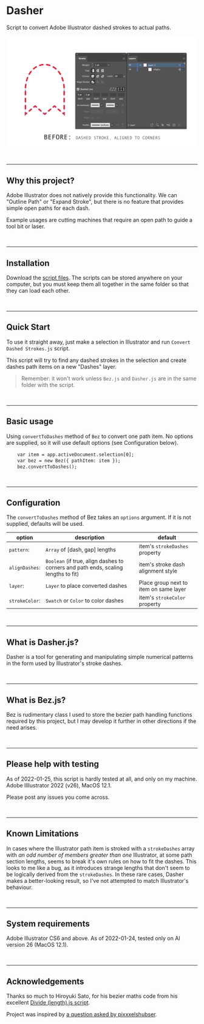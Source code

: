 # Dasher
Script to convert Adobe Illustrator dashed strokes to actual paths.

![Convert Selected Dashed Strokes.js demo animation](quick-demo-anim.gif)

<br>

---

## Why this project?
Adobe Illustrator does not natively provide this functionality. We can "Outline Path" or "Expand Stroke", but there is no feature that provides simple open paths for each dash.

Example usages are cutting machines that require an open path to guide a tool bit or laser.

<br>

---

## Installation

Download the [script files](https://github.com/mark1bean/dasher-for-illustrator/archive/master.zip). The scripts can be stored anywhere on your computer, but you must keep them all together in the same folder so that they can load each other.

<br>

---

## Quick Start

To use it straight away, just make a selection in Illustrator and run `Convert Dashed Strokes.js` script.

This script will try to find any dashed strokes in the selection and create dashes path items on a new "Dashes" layer.

> Remember: it won't work unless `Bez.js` and `Dasher.js` are in the same folder with the script.

<br>

---

## Basic usage

Using `convertToDashes` method of `Bez` to convert one path item. No options are supplied, so it will use default options (see Configuration below).

```
    var item = app.activeDocument.selection[0];
    var bez = new Bez({ pathItem: item });
    bez.convertToDashes();
```
<br>

---

## Configuration

The `convertToDashes` method of Bez takes an `options` argument. If it is not supplied, defaults will be used.

| option | description | default |
| ------ | ----------- | ------- |
| `pattern`: | `Array` of [dash, gap] lengths | item's `strokeDashes` property |
| `alignDashes`: | `Boolean` (if true, align dashes to corners and path ends, scaling lengths to fit) | item's stroke dash alignment style |
| `layer`: | `Layer` to place converted dashes | Place group next to item on same layer |
| `strokeColor`: | `Swatch` or `Color` to color dashes | item's `strokeColor` property |

<br>

---

## What is Dasher.js?

Dasher is a tool for generating and manipulating simple numerical patterns in the form used by Illustrator's stroke dashes.

<br>

---

## What is Bez.js?

Bez is rudimentary class I used to store the bezier path handling functions required by this project, but I may develop it further in other directions if the need arises.

<br>

---

## Please help with testing

As of 2022-01-25, this script is hardly tested at all, and only on my machine. Adobe Illlustrator 2022 (v26), MacOS 12.1.

Please post any issues you come across.

<br>

---

## Known Limitations

In cases where the Illustrator path item is stroked with a `strokeDashes` array with *an odd number of members greater than one* Illustrator, at some path section lengths, seems to break it's own rules on how to fit the dashes. This looks to me like a bug, as it introduces strange lengths that don't seem to be logically derived from the `strokeDashes`. In these rare cases, Dasher makes a better-looking result, so I've not attempted to match Illustrator's behaviour.

<br>

---

## System requirements

Adobe Illustrator CS6 and above. As of 2022-01-24, tested only on AI version 26 (MacOS 12.1).

<br>

---

## Acknowledgements

Thanks so much to Hiroyuki Sato, for his bezier maths code from his excellent [Divide (length).js script](https://github.com/Shanfan/Illustrator-Scripts-Archive/blob/master/jsx/Divide%20(length).jsx).

Project was inspired by [a question asked by pixxxelshubser](https://community.adobe.com/t5/illustrator-discussions/js-action-split-or-break-a-dashed-line-into-separate-real-lines-by-script/m-p/12614309).
